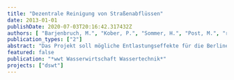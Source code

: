 ```yaml
---
title: "Dezentrale Reinigung von Straßenabflüssen"
date: 2013-01-01
publishDate: 2020-07-03T20:16:42.317432Z
authors: [ "Barjenbruch, M.", "Kober, P.", "Sommer, H.", "Post, M.", "rouault", "Heinzmann, B.", "Weiß, B." ]
publication_types: ["2"]
abstract: "Das Projekt soll mögliche Entlastungseffekte für die Berliner Gewässer durch Einsatz geeigneter Maßnahmen zur Reinigung von Straßenabläufen aufzeigen."
featured: false
publication: "*wwt Wasserwirtschaft Wassertechnik*"
projects: ["dswt"]
---
```


